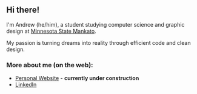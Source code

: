 ## Hi there!
I'm Andrew (he/him), a student studying computer science and graphic design at [Minnesota State Mankato](https://mnsu.edu).

My passion is turning dreams into reality through efficient code and clean design.

### More about me (on the web):
* [Personal Website](https://heroldev.net) - **currently under construction**
* [LinkedIn](https://www.linkedin.com/in/andrew-herold/)

<!--
**heroldev/heroldev** is a ✨ _special_ ✨ repository because its `README.md` (this file) appears on your GitHub profile.

Here are some ideas to get you started:

- 🔭 I’m currently working on ...
- 🌱 I’m currently learning ...
- 👯 I’m looking to collaborate on ...
- 🤔 I’m looking for help with ...
- 💬 Ask me about ...
- 📫 How to reach me: ...
- 😄 Pronouns: ...
- ⚡ Fun fact: ...
-->
